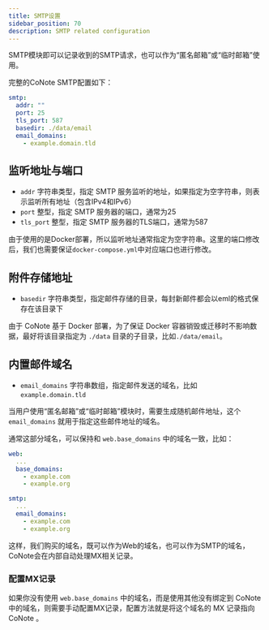 ```yaml
---
title: SMTP设置
sidebar_position: 70
description: SMTP related configuration
---
```


SMTP模块即可以记录收到的SMTP请求，也可以作为“匿名邮箱”或“临时邮箱”使用。

完整的CoNote SMTP配置如下：

```yaml
smtp:
  addr: ""
  port: 25
  tls_port: 587
  basedir: ./data/email
  email_domains:
    - example.domain.tld
```

## 监听地址与端口

- `addr` 字符串类型，指定 SMTP 服务监听的地址，如果指定为空字符串，则表示监听所有地址（包含IPv4和IPv6）
- `port` 整型，指定 SMTP 服务器的端口，通常为25
- `tls_port` 整型，指定 SMTP 服务器的TLS端口，通常为587

由于使用的是Docker部署，所以监听地址通常指定为空字符串。这里的端口修改后，我们也需要保证`docker-compose.yml`中对应端口也进行修改。

## 附件存储地址

- `basedir` 字符串类型，指定邮件存储的目录，每封新邮件都会以eml的格式保存在该目录下

由于 CoNote 基于 Docker 部署，为了保证 Docker 容器销毁或迁移时不影响数据，最好将该目录指定为 `./data` 目录的子目录，比如`./data/email`。

## 内置邮件域名

- `email_domains` 字符串数组，指定邮件发送的域名，比如 `example.domain.tld`

当用户使用“匿名邮箱”或“临时邮箱”模块时，需要生成随机邮件地址，这个 `email_domains` 就用于指定这些邮件地址的域名。

通常这部分域名，可以保持和 `web.base_domains` 中的域名一致，比如：

```yaml
web:
  ...
  base_domains:
    - example.com
    - example.org

smtp:
  ...
  email_domains:
    - example.com
    - example.org
```

这样，我们购买的域名，既可以作为Web的域名，也可以作为SMTP的域名，CoNote会在内部自动处理MX相关记录。

### 配置MX记录

如果你没有使用 `web.base_domains` 中的域名，而是使用其他没有绑定到 CoNote 中的域名，则需要手动配置MX记录，配置方法就是将这个域名的 MX 记录指向 CoNote 。
